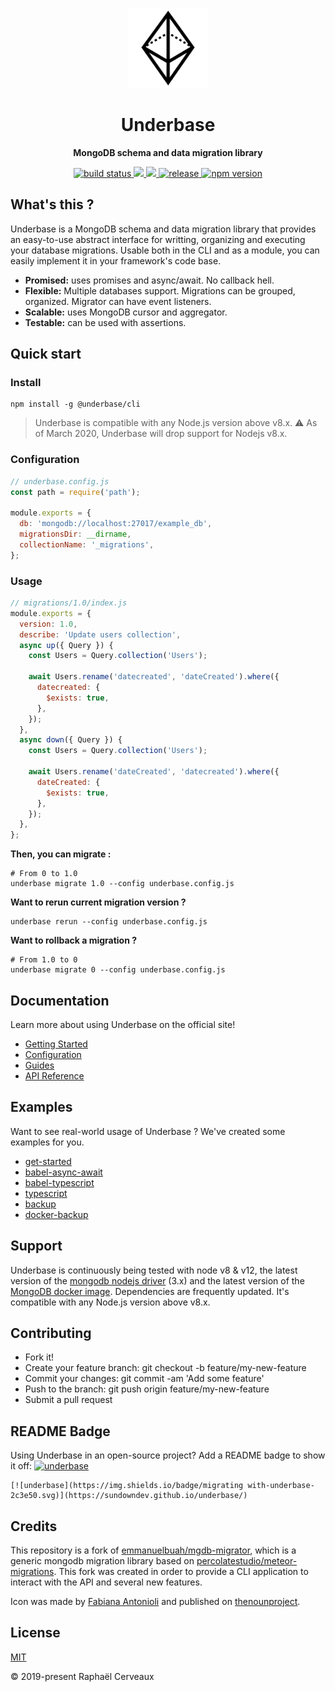 <p align="center">
  <img src="website/static/img/logo.svg" width="128" alt="" />
</p>

<h1 align="center">Underbase</h1>

<p align="center"><strong>MongoDB schema and data migration library</strong></p>

<div align="center">
  <a href="https://github.com/sundowndev/underbase/actions">
    <img src="https://img.shields.io/endpoint.svg?url=https://actions-badge.atrox.dev/sundowndev/underbase/badge?ref=master" alt="build status" />
  </a>
  <a href="https://codeclimate.com/github/sundowndev/underbase/maintainability">
    <img src="https://api.codeclimate.com/v1/badges/ef8db7f1334994f01ea6/maintainability" />
  </a>
  <a href="https://codecov.io/gh/sundowndev/underbase">
    <img src="https://codecov.io/gh/sundowndev/underbase/branch/master/graph/badge.svg" />
  </a>
  <a href="https://github.com/sundowndev/underbase/releases">
    <img src="https://img.shields.io/github/release/sundowndev/underbase.svg" alt="release" />
  </a>
  <a href="https://badge.fury.io/js/underbase">
    <img src="https://badge.fury.io/js/underbase.svg" alt="npm version">
  </a>
</div>

## What's this ?

Underbase is a MongoDB schema and data migration library that provides an easy-to-use abstract interface for writting, organizing and executing your database migrations. Usable both in the CLI and as a module, you can easily implement it in your framework's code base.

- **Promised:** uses promises and async/await. No callback hell.
- **Flexible:** Multiple databases support. Migrations can be grouped, organized. Migrator can have event listeners.
- **Scalable:** uses MongoDB cursor and aggregator.
- **Testable:** can be used with assertions.

## Quick start

### Install

```shell
npm install -g @underbase/cli
```

>Underbase is compatible with any Node.js version above v8.x. ⚠️ As of March 2020, Underbase will drop support for Nodejs v8.x.

### Configuration

```js
// underbase.config.js
const path = require('path');

module.exports = {
  db: 'mongodb://localhost:27017/example_db',
  migrationsDir: __dirname,
  collectionName: '_migrations',
};
```

### Usage

```js
// migrations/1.0/index.js
module.exports = {
  version: 1.0,
  describe: 'Update users collection',
  async up({ Query }) {
    const Users = Query.collection('Users');

    await Users.rename('datecreated', 'dateCreated').where({
      datecreated: {
        $exists: true,
      },
    });
  },
  async down({ Query }) {
    const Users = Query.collection('Users');

    await Users.rename('dateCreated', 'datecreated').where({
      dateCreated: {
        $exists: true,
      },
    });
  },
};
```

**Then, you can migrate :**

```shell
# From 0 to 1.0
underbase migrate 1.0 --config underbase.config.js
```

**Want to rerun current migration version ?**

```shell
underbase rerun --config underbase.config.js
```

**Want to rollback a migration ?**

```shell
# From 1.0 to 0
underbase migrate 0 --config underbase.config.js
```

## Documentation

Learn more about using Underbase on the official site!

- [Getting Started](https://sundowndev.github.io/underbase/docs/installation)
- [Configuration](https://sundowndev.github.io/underbase/docs/configuration)
- [Guides](https://sundowndev.github.io/underbase/docs/organize)
- [API Reference](https://sundowndev.github.io/underbase/docs/api)

## Examples

Want to see real-world usage of Underbase ? We've created some examples for you.

- [get-started](examples/get-started)
- [babel-async-await](examples/babel-async-await)
- [babel-typescript](examples/babel-typescript)
- [typescript](examples/typescript)
- [backup](examples/backup)
- [docker-backup](examples/docker-backup)

## Support

Underbase is continuously being tested with node v8 & v12, the latest version of the [mongodb nodejs driver](https://github.com/mongodb/node-mongodb-native) (3.x) and the latest version of the [MongoDB docker image](https://docs.docker.com/samples/library/mongo/). Dependencies are frequently updated. It's compatible with any Node.js version above v8.x.

## Contributing

- Fork it!
- Create your feature branch: git checkout -b feature/my-new-feature
- Commit your changes: git commit -am 'Add some feature'
- Push to the branch: git push origin feature/my-new-feature
- Submit a pull request

## README Badge

Using Underbase in an open-source project? Add a README badge to show it off: [![underbase](https://img.shields.io/badge/migrating%20with-underbase-2c3e50.svg)](https://sundowndev.github.io/underbase/)

```
[![underbase](https://img.shields.io/badge/migrating with-underbase-2c3e50.svg)](https://sundowndev.github.io/underbase/)
```

## Credits

This repository is a fork of [emmanuelbuah/mgdb-migrator](https://github.com/emmanuelbuah/mgdb-migrator), which is a generic mongodb migration library based on [percolatestudio/meteor-migrations](https://github.com/percolatestudio/meteor-migrations). This fork was created in order to provide a CLI application to interact with the API and several new features.

Icon was made by [Fabiana Antonioli](https://thenounproject.com/FafiAC) and published on [thenounproject](https://thenounproject.com/search/?q=prism&i=2263153).

## License

[MIT](https://github.com/sundowndev/underbase/blob/master/LICENSE)

© 2019-present Raphaël Cerveaux
